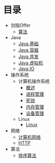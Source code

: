 # 目录

- 剑指Offer
	- [算法](剑指Offer/算法.md)
- Java
	- [Java 基础](java/java基础.md)
	- [Java 容器](java/java容器.md)
	- [Java 并发](java/java并发.md)
	- [Java 虚拟机](java/java虚拟机.md)
	- [Java IO](java/javaio.md)
- 操作系统
	- 计算机操作系统
		- [概述](操作系统/计算机操作系统/概述.md)
		- [进程管理](操作系统/计算机操作系统/进程管理.md)
		- [死锁](操作系统/计算机操作系统/死锁.md)
		- [内存管理](操作系统/计算机操作系统/内存管理.md)
		- [设备管理](操作系统/计算机操作系统/设备管理.md)
	- Linux
		- [Linux](操作系统/Linux/Linux.md)
- 网络
	- [计算机网络](网络/计算机网络.md)
	- [HTTP](网络/HTTP.md)
- 算法
	- [排序算法](算法/排序算法.md)